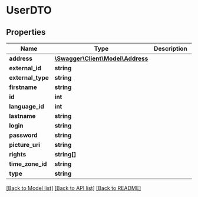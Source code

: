 # UserDTO

## Properties
Name | Type | Description | Notes
------------ | ------------- | ------------- | -------------
**address** | [**\Swagger\Client\Model\Address**](Address.md) |  | [optional] 
**external_id** | **string** |  | [optional] 
**external_type** | **string** |  | [optional] 
**firstname** | **string** |  | [optional] 
**id** | **int** |  | [optional] 
**language_id** | **int** |  | [optional] 
**lastname** | **string** |  | [optional] 
**login** | **string** |  | [optional] 
**password** | **string** |  | [optional] 
**picture_uri** | **string** |  | [optional] 
**rights** | **string[]** |  | [optional] 
**time_zone_id** | **string** |  | [optional] 
**type** | **string** |  | [optional] 

[[Back to Model list]](../../README.md#documentation-for-models) [[Back to API list]](../../README.md#documentation-for-api-endpoints) [[Back to README]](../../README.md)

